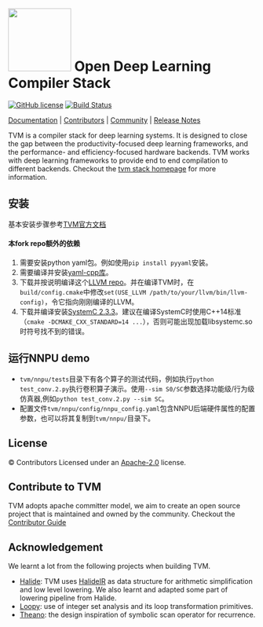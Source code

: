 <img src=https://raw.githubusercontent.com/tqchen/tvm.ai/master/images/logo/tvm-logo-small.png width=128/> Open Deep Learning Compiler Stack
==============================================

[![GitHub license](https://dmlc.github.io/img/apache2.svg)](./LICENSE)
[![Build Status](http://ci.tvm.ai:8080/buildStatus/icon?job=tvm/master)](http://ci.tvm.ai:8080/job/tvm/job/master/)

[Documentation](https://docs.tvm.ai) |
[Contributors](CONTRIBUTORS.md) |
[Community](https://tvm.ai/community.html) |
[Release Notes](NEWS.md)

TVM is a compiler stack for deep learning systems. It is designed to close the gap between the
productivity-focused deep learning frameworks, and the performance- and efficiency-focused hardware backends.
TVM works with deep learning frameworks to provide end to end compilation to different backends.
Checkout the [tvm stack homepage](https://tvm.ai/)  for more information.

## 安装
基本安装步骤参考[TVM官方文档](https://docs.tvm.ai/install/from_source.html)
#### 本fork repo额外的依赖
1. 需要安装python yaml包。例如使用`pip install pyyaml`安装。
2. 需要编译并安装[yaml-cpp库](https://github.com/jbeder/yaml-cpp)。
3. 下载并按说明编译这个[LLVM repo](https://github.com/Elecky/llvm)。并在编译TVM时，在`build/config.cmake`中修改`set(USE_LLVM /path/to/your/llvm/bin/llvm-config)`，令它指向刚刚编译的LLVM。
4. 下载并编译安装[SystemC 2.3.3](https://accellera.org/images/downloads/standards/systemc/systemc-2.3.3.tar.gz)。建议在编译SystemC时使用C++14标准（`cmake -DCMAKE_CXX_STANDARD=14 ...`），否则可能出现加载libsystemc.so时符号找不到的错误。

## 运行NNPU demo
* `tvm/nnpu/tests`目录下有各个算子的测试代码，例如执行`python test_conv.2.py`执行卷积算子演示。使用`--sim S0/SC`参数选择功能级/行为级仿真器,例如`python test_conv.2.py --sim SC`。
* 配置文件`tvm/nnpu/config/nnpu_config.yaml`包含NNPU后端硬件属性的配置参数，也可以将其复制到`tvm/nnpu/`目录下。


License
-------
© Contributors Licensed under an [Apache-2.0](https://github.com/dmlc/tvm/blob/master/LICENSE) license.

Contribute to TVM
-----------------
TVM adopts apache committer model, we aim to create an open source project that is maintained and owned by the community.
Checkout the [Contributor Guide](https://docs.tvm.ai/contribute/)

Acknowledgement
---------------
We learnt a lot from the following projects when building TVM.
- [Halide](https://github.com/halide/Halide): TVM uses [HalideIR](https://github.com/dmlc/HalideIR) as data structure for
  arithmetic simplification and low level lowering. We also learnt and adapted some part of lowering pipeline from Halide.
- [Loopy](https://github.com/inducer/loopy): use of integer set analysis and its loop transformation primitives.
- [Theano](https://github.com/Theano/Theano): the design inspiration of symbolic scan operator for recurrence.
